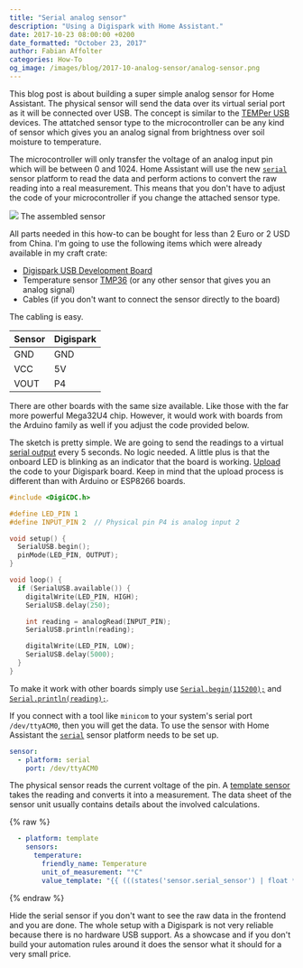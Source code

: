 ```yaml
---
title: "Serial analog sensor"
description: "Using a Digispark with Home Assistant."
date: 2017-10-23 08:00:00 +0200
date_formatted: "October 23, 2017"
author: Fabian Affolter
categories: How-To
og_image: /images/blog/2017-10-analog-sensor/analog-sensor.png
---
```



This blog post is about building a super simple analog sensor for Home Assistant. The physical sensor will send the data over its virtual serial port as it will be connected over USB. The concept is similar to the [TEMPer USB](/components/temper/) devices. The attatched sensor type to the microcontroller can be any kind of sensor which gives you an analog signal from brightness over soil moisture to temperature.

The microcontroller will only transfer the voltage of an analog input pin which will be between 0 and 1024. Home Assistant will use the new [`serial`](/components/serial/) sensor platform to read the data and perform actions to convert the raw reading into a real measurement. This means that you don't have to adjust the code of your microcontroller if you change the attached sensor type.

<p class='img'>
  <img src='/images/blog/2017-10-analog-sensor/analog-sensor.png' />
  The assembled sensor
</p>

<!--more-->

All parts needed in this how-to can be bought for less than 2 Euro or 2 USD from China. I'm going to use the following items which were already available in my craft crate:

- [Digispark USB Development Board](http://digistump.com/category/1)
- Temperature sensor [TMP36](http://www.analog.com/media/en/technical-documentation/data-sheets/TMP35_36_37.pdf) (or any other sensor that gives you an analog signal)
- Cables (if you don't want to connect the sensor directly to the board)

The cabling is easy.

| Sensor | Digispark |
|--------|-----------|
| GND    | GND       |
| VCC    | 5V        |
| VOUT   | P4        |

There are other boards with the same size available. Like those with the far more powerful Mega32U4 chip. However, it would work with boards from the Arduino family as well if you adjust the code provided below.

The sketch is pretty simple. We are going to send the readings to a virtual [serial output](https://digistump.com/wiki/digispark/tutorials/digicdc) every 5 seconds. No logic needed. A little plus is that the onboard LED is blinking as an indicator that the board is working. [Upload](https://digistump.com/wiki/digispark) the code to your Digispark board. Keep in mind that the upload process is different than with Arduino or ESP8266 boards.

```cpp
#include <DigiCDC.h>

#define LED_PIN 1
#define INPUT_PIN 2  // Physical pin P4 is analog input 2

void setup() {
  SerialUSB.begin();
  pinMode(LED_PIN, OUTPUT);
}

void loop() {
  if (SerialUSB.available()) {
    digitalWrite(LED_PIN, HIGH);
    SerialUSB.delay(250);

    int reading = analogRead(INPUT_PIN);
    SerialUSB.println(reading);

    digitalWrite(LED_PIN, LOW);
    SerialUSB.delay(5000);
  }
}
```

To make it work with other boards simply use [`Serial.begin(115200);`](https://www.arduino.cc/en/Reference/Serial) and [`Serial.println(reading);`](https://www.arduino.cc/en/Serial/Println).

If you connect with a tool like `minicom` to your system's serial port `/dev/ttyACM0`, then you will get the data. To use the sensor with Home Assistant the [`serial`](/components/serial/) sensor platform needs to be set up. 

```yaml
sensor:
  - platform: serial
    port: /dev/ttyACM0
```

The physical sensor reads the current voltage of the pin. A [template sensor](/components/template/) takes the reading and converts it into a measurement. The data sheet of the sensor unit usually contains details about the involved calculations. 

{% raw %}
```yaml
  - platform: template
    sensors:
      temperature:
        friendly_name: Temperature
        unit_of_measurement: "°C"
        value_template: "{{ (((states('sensor.serial_sensor') | float * 5 / 1024 ) - 0.5) * 100) | round(1) }}"
```
{% endraw %}

Hide the serial sensor if you don't want to see the raw data in the frontend and you are done. The whole setup with a Digispark is not very reliable because there is no hardware USB support. As a showcase and if you don't build your automation rules around it does the sensor what it should for a very small price. 


